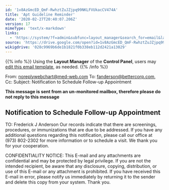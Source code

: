 ```yaml
---
id: '1v8AzGmcED_QmF-RwhztZuJZjpq99NKLFVUkacCV474A'
title: 'Apt Guideline Reminder'
date: '2020-02-27T20:40:07.206Z'
version: 17
mimeType: 'text/x-markdown'
links:
  - 'https://system/?f=admin&subfunc=layout_manager&search_for=email&layout_search=Go&lv_layout_manager_limit=0&opp=edit&doc_type=WCGUIDE&old_module=Email&old_name=Apt+Guideline+Reminder&active=0'
source: 'https://drive.google.com/open?id=1v8AzGmcED_QmF-RwhztZuJZjpq99NKLFVUkacCV474A'
wikigdrive: '028c9969b6de1b1821f0b338eb112d2421a13029'
---
```





{{% info %}}
Using the **Layout Manager** of the **Control Panel**, users may [edit this email template](https://system/?f=admin&subfunc=layout_manager&search_for=email&layout_search=Go&lv_layout_manager_limit=0&opp=edit&doc_type=WCGUIDE&old_module=Email&old_name=Apt+Guideline+Reminder&active=0), as needed.
{{% /info %}}



From: noreplywebchart@med-web.com
To: fanderson@bettercorp.com,
Cc:
Subject: Notification to Schedule Follow-up Appointment

****This message is sent from an un-monitored mailbox, therefore please do not reply to this message****

## Notification to Schedule Follow-up Appointment


TO: Frederick J Anderson
Our records indicate that there are screenings, procedures, or immunizations that are due to be addressed.
If you have any additional questions regarding this notification, please call our office at (973) 802-2302 for more information or to schedule a visit.
We thank you for your cooperation.


CONFIDENTIALITY NOTICE: This E-mail and any attachments are confidential and may be protected by legal privilege. If you are not the intended recipient, be aware that any disclosure, copying, distribution, or use of this E-mail or any attachment is prohibited. If you have received this E-mail in error, please notify us immediately by returning it to the sender and delete this copy from your system. Thank you.

